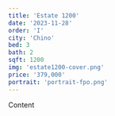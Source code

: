 ```yaml
---
title: 'Estate 1200'
date: '2023-11-28'
order: 'I'
city: 'Chino'
bed: 3
bath: 2
sqft: 1200
img: 'estate1200-cover.png'
price: '379,000'
portrait: 'portrait-fpo.png'
---
```


Content
